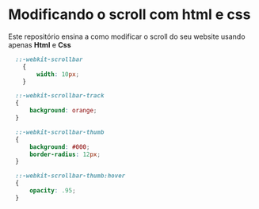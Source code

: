 # Modificando o scroll com html e css

Este repositório ensina a como modificar o scroll do seu website usando apenas **Html** e **Css**

``` css
  ::-webkit-scrollbar 
    {
        width: 10px;
    }

  ::-webkit-scrollbar-track 
  {
      background: orange;
  }

  ::-webkit-scrollbar-thumb 
  {
      background: #000;
      border-radius: 12px;
  }

  ::-webkit-scrollbar-thumb:hover 
  {
      opacity: .95;
  }
```
